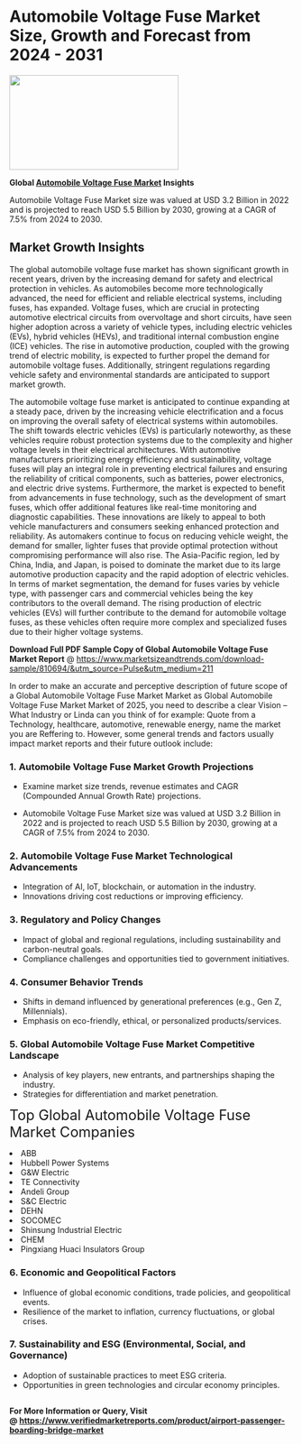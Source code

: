 <H1>Automobile Voltage Fuse Market Size, Growth and Forecast from 2024 - 2031</H1><img class="aligncenter size-medium wp-image-584254" src="https://thirdeyenews.in/wp-content/uploads/2024/09/Global-Market-Research-300x168.jpeg" alt="" width="300" height="168" /><p><strong>Global&nbsp;<a href="https://www.marketsizeandtrends.com/download-sample/810694/&amp;utm_source=Pulse&amp;utm_medium=211">Automobile Voltage Fuse Market</a> Insights</strong></p><p>Automobile Voltage Fuse Market size was valued at USD 3.2 Billion in 2022 and is projected to reach USD 5.5 Billion by 2030, growing at a CAGR of 7.5% from 2024 to 2030.</p><p><h2>Market Growth Insights</h2> <p>The global automobile voltage fuse market has shown significant growth in recent years, driven by the increasing demand for safety and electrical protection in vehicles. As automobiles become more technologically advanced, the need for efficient and reliable electrical systems, including fuses, has expanded. Voltage fuses, which are crucial in protecting automotive electrical circuits from overvoltage and short circuits, have seen higher adoption across a variety of vehicle types, including electric vehicles (EVs), hybrid vehicles (HEVs), and traditional internal combustion engine (ICE) vehicles. The rise in automotive production, coupled with the growing trend of electric mobility, is expected to further propel the demand for automobile voltage fuses. Additionally, stringent regulations regarding vehicle safety and environmental standards are anticipated to support market growth. </p> <p>The automobile voltage fuse market is anticipated to continue expanding at a steady pace, driven by the increasing vehicle electrification and a focus on improving the overall safety of electrical systems within automobiles. The shift towards electric vehicles (EVs) is particularly noteworthy, as these vehicles require robust protection systems due to the complexity and higher voltage levels in their electrical architectures. With automotive manufacturers prioritizing energy efficiency and sustainability, voltage fuses will play an integral role in preventing electrical failures and ensuring the reliability of critical components, such as batteries, power electronics, and electric drive systems. Furthermore, the market is expected to benefit from advancements in fuse technology, such as the development of smart fuses, which offer additional features like real-time monitoring and diagnostic capabilities. These innovations are likely to appeal to both vehicle manufacturers and consumers seeking enhanced protection and reliability. As automakers continue to focus on reducing vehicle weight, the demand for smaller, lighter fuses that provide optimal protection without compromising performance will also rise. The Asia-Pacific region, led by China, India, and Japan, is poised to dominate the market due to its large automotive production capacity and the rapid adoption of electric vehicles. In terms of market segmentation, the demand for fuses varies by vehicle type, with passenger cars and commercial vehicles being the key contributors to the overall demand. The rising production of electric vehicles (EVs) will further contribute to the demand for automobile voltage fuses, as these vehicles often require more complex and specialized fuses due to their higher voltage systems. </p><p><span class=""><strong>Download Full PDF Sample Copy of Global Automobile Voltage Fuse Market Report</strong> @ <a href="https://www.marketsizeandtrends.com/download-sample/810694/&amp;utm_source=Pulse&amp;utm_medium=211" target="_blank">https://www.marketsizeandtrends.com/download-sample/810694/&amp;utm_source=Pulse&amp;utm_medium=211</a></span></p><p>In order to make an accurate and perceptive description of future scope of a Global&nbsp;Automobile Voltage Fuse Market Market as Global&nbsp;Automobile Voltage Fuse Market Market of 2025, you need to describe a clear Vision &ndash; What Industry or Linda can you think of for example: Quote from a Technology, healthcare, automotive, renewable energy, name the market you are Reffering to. However, some general trends and factors usually impact market reports and their future outlook include:</p><h3>1.&nbsp;<strong>Automobile Voltage Fuse Market Growth Projections</strong></h3><ul><li>Examine market size trends, revenue estimates and CAGR (Compounded Annual Growth Rate) projections.</li><li><p>Automobile Voltage Fuse Market size was valued at USD 3.2 Billion in 2022 and is projected to reach USD 5.5 Billion by 2030, growing at a CAGR of 7.5% from 2024 to 2030.</p></li></ul><h3>2.&nbsp;<strong>Automobile Voltage Fuse Market Technological Advancements</strong></h3><ul><li>Integration of AI, IoT, blockchain, or automation in the industry.</li><li>Innovations driving cost reductions or improving efficiency.</li></ul><h3>3.&nbsp;<strong>Regulatory and Policy Changes</strong></h3><ul><li>Impact of global and regional regulations, including sustainability and carbon-neutral goals.</li><li>Compliance challenges and opportunities tied to government initiatives.</li></ul><h3>4.&nbsp;<strong>Consumer Behavior Trends</strong></h3><ul><li>Shifts in demand influenced by generational preferences (e.g., Gen Z, Millennials).</li><li>Emphasis on eco-friendly, ethical, or personalized products/services.</li></ul><h3>5.&nbsp;<strong>Global Automobile Voltage Fuse Market Competitive Landscape</strong></h3><ul><li>Analysis of key players, new entrants, and partnerships shaping the industry.</li><li>Strategies for differentiation and market penetration.</li></ul><p data-pm-slice="1 1 []"><span style="color: inherit; font-family: inherit; font-size: 25px;">Top Global Automobile Voltage Fuse Market Companies</span></p><div class="" data-test-id=""><p><li>ABB</li><li> Hubbell Power Systems</li><li> G&W Electric</li><li> TE Connectivity</li><li> Andeli Group</li><li> S&C Electric</li><li> DEHN</li><li> SOCOMEC</li><li> Shinsung Industrial Electric</li><li> CHEM</li><li> Pingxiang Huaci Insulators Group</li></p></div><h3>6.&nbsp;<strong>Economic and Geopolitical Factors</strong></h3><ul><li>Influence of global economic conditions, trade policies, and geopolitical events.</li><li>Resilience of the market to inflation, currency fluctuations, or global crises.</li></ul><h3>7.&nbsp;<strong>Sustainability and ESG (Environmental, Social, and Governance)</strong></h3><ul><li>Adoption of sustainable practices to meet ESG criteria.</li><li>Opportunities in green technologies and circular economy principles.</li></ul><h2><strong style="font-size: 14px;">For More Information or Query, Visit @&nbsp;</strong><a style="background-color: #ffffff; font-size: 14px;" href="https://www.marketsizeandtrends.com/report/automobile-voltage-fuse-market/" target="_blank">https://www.verifiedmarketreports.com/product/airport-passenger-boarding-bridge-market</a></h2>
